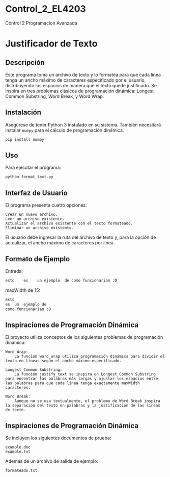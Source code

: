 # Control_2_EL4203
 Control 2 Programacion Avanzada
 
# Justificador de Texto

## Descripción

Este programa toma un archivo de texto y lo formatea para que cada línea tenga un ancho máximo de caracteres especificado por el usuario, distribuyendo los espacios de manera que el texto quede justificado. Se inspira en tres problemas clásicos de programación dinámica: Longest Common Substring, Word Break, y Word Wrap.

## Instalación

Asegúrese de tener Python 3 instalado en su sistema. También necesitará instalar `numpy` para el cálculo de programación dinámica.

```bash
pip install numpy
```
## Uso
Para ejecutar el programa:
```bash
python format_text.py
```

## Interfaz de Usuario
El programa presenta cuatro opciones:

    Crear un nuevo archivo.
    Leer un archivo existente.
    Actualizar el archivo existente con el texto formateado.
    Eliminar un archivo existente.

El usuario debe ingresar la ruta del archivo de texto y, para la opción de actualizar, el ancho máximo de caracteres por línea.

## Formato de Ejemplo
Entrada:
```bash
esto    es    un ejemplo  de como funcionarian :D 
```
maxWidth de 15:
```bash
esto
es  un  ejemplo de
como funcionarian :D

```
## Inspiraciones de Programación Dinámica
El proyecto utiliza conceptos de los siguientes problemas de programación dinámica:

    Word Wrap:
        La función word_wrap utiliza programación dinámica para dividir el texto en líneas según el ancho máximo especificado.

    Longest Common Substring:
        La función justify_text se inspira en Longest Common Substring para encontrar las palabras más largas y ajustar los espacios entre las palabras para que cada línea tenga exactamente maxWidth caracteres.

    Word Break:
        Aunque no se usa textualmente, el problema de Word Break inspira la separación del texto en palabras y la justificación de las líneas de texto.
## Inspiraciones de Programación Dinámica
Se incluyen los siguientes documentos de prueba:

    example.doc
    example.txt

Además de un archivo de salida de ejemplo:

    formateado.txt